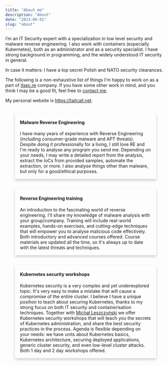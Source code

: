 ```yaml
---
title: "About me"
description: "About"
date: "2023-06-01"
slug: "about"
---
```


I’m an IT Security expert with a specialization in low level security and
malware reverse engineering.
I also work with containers (especially Kubernetes), both as an administrator
and as a security specialist.
I have strong background in programming, and the widely understood IT security
in general.

In case it matters: I have a top secret Polish and NATO security clearances.

The following is a non-exhaustive list of things I'm happy to work on as a
part of <a href="https://itsec.re">itsec.re</a> company. If you have some other
work in mind, and you think I may be a good fit, feel free to
<a href="/contact">contact me</a>.

My personal website is <a href="https://tailcall.net">https://tailcall.net</a>.

<div class="card">
  <div class="container">
    <h4><b>Malware Reverse Engineering</b></h4>
    <p>I have many years of experience with Reverse Engineering (including
    consumer-grade malware and APT threats). Despite doing it professionally
    for a living, I still love RE and I'm ready to analyse any program you send
    me. Depending on your needs, I may write a detailed report from the analysis,
    extract the IoCs from provided samples, automate the extraction, or more.
    I also analyse things other than malware, but only for a good/ethical
    purposes.</p>
  </div>
</div>

<div class="card">
  <div class="container">
    <h4><b>Reverse Engineering training</b></h4>
    <p>An introduction to the fascinating world of reverse engineering.
    I'll share my knowledge of malware analysis with your group/company.
    Training will include real-world examples, hands-on exercises, and
    cutting-edge techniques that will empower you to analyse malicious code
    effectively. Both introductory and advanced courses offered. Course
    materials are updated all the time, so it's always up to date with the
    latest threats and techniques.</p>
  </div>
</div>

<div class="card">
  <div class="container">
    <h4><b>Kubernetes security workshops</b></h4>
    <p>Kubernetes security is a very complex and yet underexplored topic.
    It's very easy to make a mistake that will cause a compromise of the
    entire cluster. I believe I have a unique position to teach about securing
    Kubernetes, thanks to my strong focus on both IT security and
    containerisation techniques. Together with
    <a href="https://icedev.pl/">Michał Leszczyński</a> we offer Kubernetes
    security workshops that will teach you the secrets of Kubernetes
    administration, and share the best security practices in the process.
    Agenda is flexible depending on your needs: we have units about
    Kubernetes basics, Kubernetes architecture, securing deployed applications,
    generic cluster security, and even low-level cluster attacks. Both 1 day
    and 2 day workshops offered.</p>
  </div>
</div> 

<style>
/* inspired by https://www.w3schools.com/howto/howto_css_cards.asp */
.card {
  box-shadow: 0 4px 8px 0 rgba(0,0,0,0.2);
  background-color: #ffffff07;
  transition: 0.3s;
  margin: 30px;
}

.card:hover {
  box-shadow: 0 8px 16px 0 rgba(0,0,0,0.2);
}

.container {
  padding: 2px 16px;
} 
</style>
